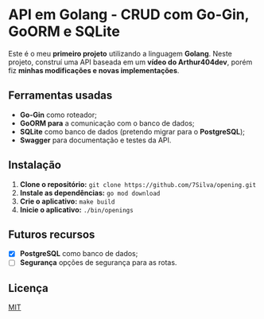 # API em Golang - CRUD com Go-Gin, GoORM e SQLite

Este é o meu **primeiro projeto** utilizando a linguagem **Golang**. Neste projeto, construí uma API baseada em um **vídeo do Arthur404dev**, porém fiz **minhas modificações e novas implementações**.

## Ferramentas usadas
- **Go-Gin** como roteador;
- **GoORM para** a comunicação com o banco de dados;
- **SQLite** como banco de dados (pretendo migrar para o **PostgreSQL**);
- **Swagger** para documentação e testes da API.

## Instalação
1. **Clone o repositório:** `git clone https://github.com/7Silva/opening.git`
2. **Instale as dependências:** `go mod download`
3. **Crie o aplicativo:** `make build`
4. **Inicie o aplicativo:** `./bin/openings`

## Futuros recursos
- [x] **PostgreSQL** como banco de dados;
- [ ] **Segurança** opções de segurança para as rotas.

## Licença

[MIT](https://github.com/7Silva/opening/blob/main/LICENSE)